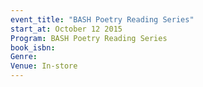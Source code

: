 ```yaml
---
event_title: "BASH Poetry Reading Series"
start_at: October 12 2015
Program: BASH Poetry Reading Series
book_isbn:
Genre:
Venue: In-store
---
```

